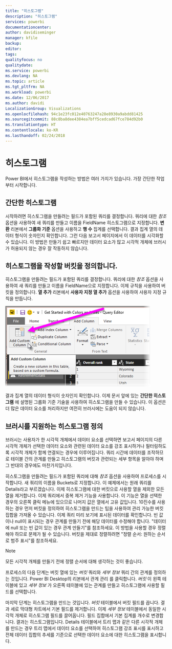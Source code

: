 ```yaml
---
title: "히스토그램"
description: "히스토그램"
services: powerbi
documentationcenter: 
author: davidiseminger
manager: kfile
backup: 
editor: 
tags: 
qualityfocus: no
qualitydate: 
ms.service: powerbi
ms.devlang: NA
ms.topic: article
ms.tgt_pltfrm: NA
ms.workload: powerbi
ms.date: 12/06/2017
ms.author: davidi
LocalizationGroup: Visualizations
ms.openlocfilehash: 94c1e23fc012e40763247a28e8930a9abdd81425
ms.sourcegitcommit: 88c8ba8dee4384ea7bff5cedcad67fce784d92b0
ms.translationtype: HT
ms.contentlocale: ko-KR
ms.lasthandoff: 02/24/2018
---
```

# <a name="histograms"></a>히스토그램
Power BI에서 히스토그램을 작성하는 방법은 여러 가지가 있습니다. 가장 간단한 작업부터 시작합니다.

## <a name="simple-histograms"></a>간단한 히스토그램
시작하려면 히스토그램을 만들려는 필드가 포함된 쿼리를 결정합니다.  쿼리에 대한 *참조* 옵션을 사용하여 새 쿼리를 만들고 이름을 FieldName 히스토그램으로 지정합니다. **변환** 리본에서 **그룹화 기준** 옵션을 사용하고 **행 수** 집계를 선택합니다. 결과 집계 열의 데이터 형식이 숫자인지 확인합니다. 그런 다음 보고서 페이지에서 이 데이터를 시각화할 수 있습니다. 이 방법은 만들기 쉽고 빠르지만 데이터 요소가 많고 시각적 개체에 브러시가 허용되지 않는 경우 잘 작동하지 않습니다.

## <a name="defining-buckets-to-build-a-histogram"></a>히스토그램을 작성할 버킷을 정의합니다.
히스토그램을 만들려는 필드가 포함된 쿼리를 결정합니다. 쿼리에 대한 *참조* 옵션을 사용하여 새 쿼리를 만들고 이름을 FieldName으로 지정합니다.  이제 규칙을 사용하여 버킷을 정의합니다. **열 추가** 리본에서 **사용자 지정 열 추가** 옵션을 사용하여 사용자 지정 규칙을 만듭니다.

![](media/service-histograms/powerbi-service-histograms_1.png)

결과 집계 열의 데이터 형식이 숫자인지 확인합니다. 이제 문서 앞에 있는 **간단한 히스토그램** 에 설명된 그룹화 기준 기술을 사용하여 히스토그램을 만들 수 있습니다. 이 옵션은 더 많은 데이터 요소를 처리하지만 여전히 브러시에는 도움이 되지 않습니다.

## <a name="defining-a-histogram-that-supports-brushing"></a>브러시를 지원하는 히스토그램 정의
브러시는 사용자가 한 시각적 개체에서 데이터 요소를 선택하면 보고서 페이지의 다른 시각적 개체가 선택한 데이터 요소와 관련된 데이터 요소를 강조 표시하거나 필터링하도록 시각적 개체가 함께 연결되는 경우에 이루어집니다.  쿼리 시간에 데이터를 조작하므로 테이블 간의 관계를 만들고 히스토그램의 버킷과 관련되는 세부 항목을 알아야 하며 그 반대의 경우에도 마찬가지입니다.

히스토그램을 만들려는 필드가 포함된 쿼리에 대해 *참조* 옵션을 사용하여 프로세스를 시작합니다.  새 쿼리의 이름을 Buckets로 지정합니다.  이 예제에서는 원래 쿼리를 Details라고 부르겠습니다.  이제 히스토그램에 대한 버킷으로 사용할 열을 제외한 모든 열을 제거합니다.  이제 쿼리에서 중복 제거 기능을 사용합니다. 이 기능은 열을 선택한 경우의 오른쪽 클릭 메뉴에 있으므로 나머지 값은 열에서 고유 값입니다. 10진수를 사용하는 경우 먼저 버킷을 정의하여 히스토그램을 만드는 팁을 사용하여 관리 가능한 버킷 집합을 가져올 수 있습니다.  이제 쿼리 미리 보기에 표시된 데이터를 확인합니다. 빈 값이나 null이 표시되는 경우 관계를 만들기 전에 해당 데이터를 수정해야 합니다. "데이터에 null 또는 빈 값이 있는 경우 관계 만들기"를 참조하세요. 이 방법을 사용할 경우 정렬해야 하므로 문제가 될 수 있습니다. 버킷을 제대로 정렬하려면 "정렬 순서: 원하는 순서로 범주 표시"를 참조하세요. 

> [!NOTE]
> 모든 시각적 개체를 만들기 전에 정렬 순서에 대해 생각하는 것이 좋습니다.   
> 
> 

프로세스의 다음 단계는 버킷 열에 있는 *버킷* 쿼리와 *세부 정보* 쿼리 간의 관계를 정의하는 것입니다.  Power BI Desktop의 리본에서 관계 관리 를 클릭합니다.  *버킷* 이 왼쪽 테이블에 있고 *세부 정보* 가 오른쪽 테이블에 있는 관계를 만들고 히스토그램에 사용할 필드를 선택합니다. 

마지막 단계는 히스토그램을 만드는 것입니다. *버킷* 테이블에서 버킷 필드를 끕니다. 결과 세로 막대형 차트에서 기본 필드를 제거합니다.  이제 *세부 정보* 테이블에서 동일한 시각적 개체로 히스토그램 필드를 끌어옵니다. 필드 집합에서 기본 집계를 개수로 변경합니다. 결과는 히스토그램입니다. Details 테이블에서 트리 맵과 같은 다른 시각적 개체를 만드는 경우 트리 맵에서 데이터 요소를 선택하여 히스토그램 강조 표시를 표시하고 전체 데이터 집합의 추세를 기준으로 선택한 데이터 요소에 대한 히스토그램을 표시합니다.

